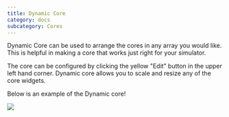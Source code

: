 ```yaml
---
title: Dynamic Core
category: docs
subcategory: Cores
---
```

Dynamic Core can be used to arrange the cores in any array you would like. This is helpful in making a core that works just right for your simulator. 

The core can be configured by clicking the yellow "Edit" button in the upper left hand corner. Dynamic core allows you to scale and resize any of the core widgets.



Below is an example of the Dynamic core!

![](/img/core_dynamic.jpg)
